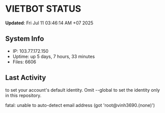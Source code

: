 # VIETBOT STATUS
**Updated**: Fri Jul 11 03:46:14 AM +07 2025

## System Info
- IP: 103.77.172.150
- Uptime: up 5 days, 7 hours, 33 minutes
- Files: 6606

## Last Activity

to set your account's default identity.
Omit --global to set the identity only in this repository.

fatal: unable to auto-detect email address (got 'root@vinh3690.(none)')

